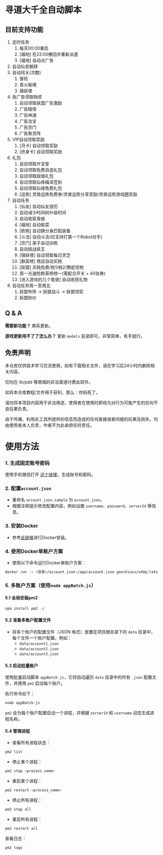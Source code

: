 # 寻道大千全自动脚本

## 目前支持功能

1. 定时任务
    1. 每天00:00重启
    2. [福地] 在22:00撤回并重新派遣
    3. [福地] 自动点广告
2. 自动仙宫朝拜
3. 自动闯关(次数)
    1. 冒险
    2. 真火秘境
    3. 镇妖塔
4. 免广告领取物资
    1. 自动领取妖盟广告激励
    2. 广告精怪
    3. 广告神通
    4. 广告法宝
    5. 广告宗门
    6. 广告聚灵阵
5. VIP自动领取奖励
    1. [月卡] 自动领取奖励
    2. [终身卡] 自动领取奖励
6. 礼包
    1. 自动领取升宝堂
    2. 自动领取免费自选礼包
    3. 自动领取超值礼包
    4. 自动领取仙缘福泽签到
    5. 自动领取仙缘免费礼包
    6. [运势] 灵兽运势免费券/灵兽运势分享奖励/灵兽运势游戏圈奖励
7. 自动任务
    1. [仙友] 自动仙友游历
    2. 自动减少时间树升级时间
    3. 自动收获青蛙
    4. [福地] 自动偷菜
    5. [砍桃] 自动换分身匹配装备
    6. [斗法] 自动斗法(仅支持打第一个Robot对手)
    7. [宗门] 弟子自动训练
    8. 自动挑战妖王
    9. [镇妖塔] 自动领取每日灵芝
    10. [群英榜] 商店自动买桃
    11. [妖盟] 买桃免费/桃1/桃2/腾蛇信物
    12. 周一光速抢群英榜傍一(需配合开关 + 40张券)
    13. [进入游戏的几个氪佬] 自动收获礼物
8. 自动任务周一至周五
    1. 妖盟布阵 -> 妖盟战斗 -> 妖盟领奖
    2. 妖盟砍价

## Q & A

**需要新功能？** 佛系更新。

**游戏更新用不了了怎么办？** 更新 `models` 目录即可，非常简单，有手就行。

## 免责声明
	
本仓库仅供技术学习交流使用，如有下载相关文件，请在学习后24小时内删除相关内容。

切勿在 tb/pdd 等商城的非法渠道付费此软件。

如将本仓库教程/文件用于获利，那么：你妈死了。

请勿将本项目内容用于非法用途，使用者在使用时即视为对行为可能产生的任何不良后果负责。
	
由于传播、利用此工具所提供的信息而造成的任何直接或者间接的后果及损失，均由使用者本人负责，作者不为此承担任何责任。

# 使用方法

### 1. 生成固定账号密码

使用手机微信打开 [这个链接](https://wxshare1.37.com/dist/dzg/zzb-20220512/?hd_referer=jsb&game_id=784)，生成账号和密码。

### 2. 配置`account.json`

- 重命名 `account.json.sample` 为 `account.json`。
- 根据注释提示修改配置内容，例如设置 `username`、`password`、`serverId` 等信息。

### 3. 安装Docker

- 参考[此链接](https://blog.csdn.net/qq_60308100/article/details/135117638)进行Docker安装。

### 4. 使用Docker单账户方案

- 使用以下命令运行Docker单账户方案：

```bash
docker run -v <目录>/account.json:/app/account.json genchsusu/xddq:latest
```

### 5. 多账户方案（使用`node appBatch.js`）

#### 5.1 全局安装pm2

```bash
npm install pm2 -g
```

#### 5.2 准备多账户配置文件

- 将多个账户的配置文件（JSON 格式）放置在项目根目录下的 `data` 目录中，每个文件一个账户配置，例如：
    - `data/account1.json`
    - `data/account2.json`
    - `data/account3.json`

#### 5.3 启动批量账户

使用批量启动脚本 `appBatch.js`，它将自动遍历 `data` 目录中的所有 `.json` 配置文件，并使用 `pm2` 启动每个账户。

执行命令如下：

```bash
node appBatch.js
```

`pm2` 会为每个账户配置启动一个进程，并根据 `serverId` 和 `username` 动态生成进程名称。

#### 5.4 管理进程

- 查看所有进程状态：

```bash
pm2 list
```

- 停止某个进程：

```bash
pm2 stop <process_name>
```

- 重启某个进程：

```bash
pm2 restart <process_name>
```

- 停止所有进程：

```bash
pm2 stop all
```

- 重启所有进程：

```bash
pm2 restart all
```

查看日志：

```bash
pm2 logs
```